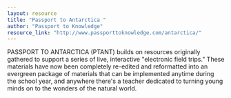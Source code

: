 ```yaml
---
layout: resource
title: "Passport to Antarctica "
author: "Passport to Knowledge"
resource_link: "http://www.passporttoknowledge.com/antarctica/"
---
```


PASSPORT TO ANTARCTICA (PTANT) builds on resources originally gathered to support a series of live, interactive "electronic field trips." These materials have now been completely re-edited and reformatted into an evergreen package of materials that can be implemented anytime during the school year, and anywhere there's a teacher dedicated to turning young minds on to the wonders of the natural world.
